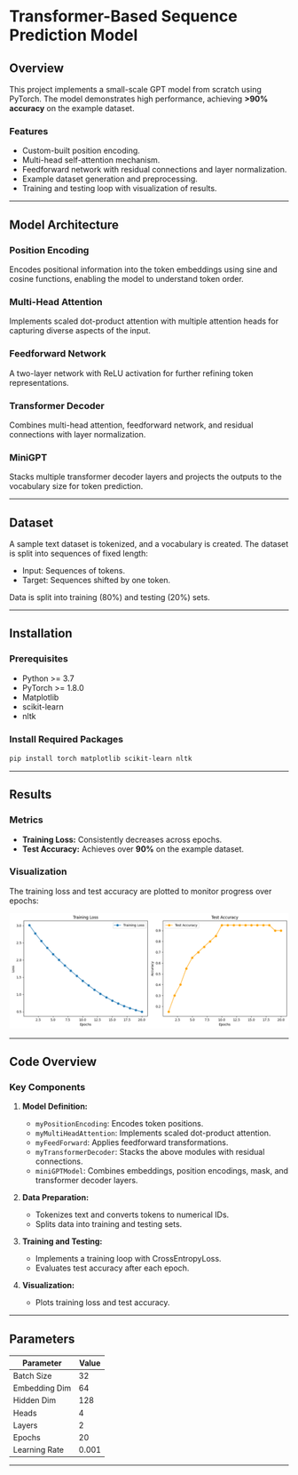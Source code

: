 # Transformer-Based Sequence Prediction Model

## Overview

This project implements a small-scale GPT model from scratch using PyTorch. The model demonstrates high performance, achieving **>90% accuracy** on the example dataset.

### Features
- Custom-built position encoding.
- Multi-head self-attention mechanism.
- Feedforward network with residual connections and layer normalization.
- Example dataset generation and preprocessing.
- Training and testing loop with visualization of results.

---

## Model Architecture

### Position Encoding
Encodes positional information into the token embeddings using sine and cosine functions, enabling the model to understand token order.

### Multi-Head Attention
Implements scaled dot-product attention with multiple attention heads for capturing diverse aspects of the input.

### Feedforward Network
A two-layer network with ReLU activation for further refining token representations.

### Transformer Decoder
Combines multi-head attention, feedforward network, and residual connections with layer normalization.

### MiniGPT
Stacks multiple transformer decoder layers and projects the outputs to the vocabulary size for token prediction.

---

## Dataset

A sample text dataset is tokenized, and a vocabulary is created. The dataset is split into sequences of fixed length:

- Input: Sequences of tokens.
- Target: Sequences shifted by one token.

Data is split into training (80%) and testing (20%) sets.

---

## Installation

### Prerequisites
- Python >= 3.7
- PyTorch >= 1.8.0
- Matplotlib
- scikit-learn
- nltk

### Install Required Packages
```bash
pip install torch matplotlib scikit-learn nltk
```
---

## Results

### Metrics
- **Training Loss:** Consistently decreases across epochs.
- **Test Accuracy:** Achieves over **90%** on the example dataset.

### Visualization
The training loss and test accuracy are plotted to monitor progress over epochs:

![Training Loss and Test Accuracy](loss_acc.png)

---

## Code Overview

### Key Components
1. **Model Definition:**
   - `myPositionEncoding`: Encodes token positions.
   - `myMultiHeadAttention`: Implements scaled dot-product attention.
   - `myFeedForward`: Applies feedforward transformations.
   - `myTransformerDecoder`: Stacks the above modules with residual connections.
   - `miniGPTModel`: Combines embeddings, position encodings, mask, and transformer decoder layers.

2. **Data Preparation:**
   - Tokenizes text and converts tokens to numerical IDs.
   - Splits data into training and testing sets.

3. **Training and Testing:**
   - Implements a training loop with CrossEntropyLoss.
   - Evaluates test accuracy after each epoch.

4. **Visualization:**
   - Plots training loss and test accuracy.

---

## Parameters

| Parameter       | Value       |
|-----------------|-------------|
| Batch Size      | 32          |
| Embedding Dim   | 64          |
| Hidden Dim      | 128         |
| Heads           | 4           |
| Layers          | 2           |
| Epochs          | 20          |
| Learning Rate   | 0.001       |

---



